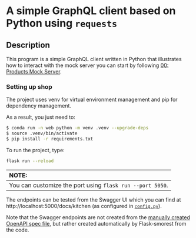 # A simple GraphQL client based on Python using `requests`

## Description

This program is a simple GraphQL client written in Python that illustrates how to interact with the mock server you can start by following [00: Products Mock Server](../00-products-mock-server/).


### Setting up shop

The project uses venv for virtual environment management and pip for dependency management.

As a result, you just need to:

```bash
$ conda run -n web python -m venv .venv --upgrade-deps
$ source .venv/bin/activate
$ pip install -r requirements.txt
```


To run the project, type:

```bash
flask run --reload
```

| NOTE: |
| :---- |
| You can customize the port using `flask run --port 5050`. |

The endpoints can be tested from the Swagger UI which you can find at http://localhost:5000/docs/kitchen (as configured in [`config.py`](config.py)).


Note that the Swagger endpoints are not created from the [manually created OpenAPI spec file](oas.yaml), but rather created automatically by Flask-smorest from the code.